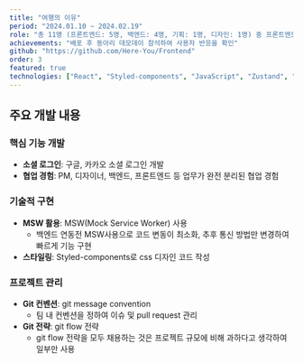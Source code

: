 ```yaml
---
title: "여행의 이유"
period: "2024.01.10 ~ 2024.02.19"
role: "총 11명 (프론트엔드: 5명, 백엔드: 4명, 기획: 1명, 디자인: 1명) 중 프론트엔드 개발 담당, 로그인 및 마이페이지 개발 담당"
achievements: "배포 후 동아리 데모데이 참석하여 사용자 반응을 확인"
github: "https://github.com/Here-You/Frontend"
order: 3
featured: true
technologies: ["React", "Styled-components", "JavaScript", "Zustand", "MSW"]
---
```


## 주요 개발 내용

### 핵심 기능 개발

- **소셜 로그인**: 구글, 카카오 소셜 로그인 개발
- **협업 경험**: PM, 디자이너, 백엔드, 프론트엔드 등 업무가 완전 분리된 협업 경험

### 기술적 구현

- **MSW 활용**: MSW(Mock Service Worker) 사용
  - 백엔드 연동전 MSW사용으로 코드 변동이 최소화, 추후 통신 방법만 변경하여 빠르게 기능 구현
- **스타일링**: Styled-components로 css 디자인 코드 작성

### 프로젝트 관리

- **Git 컨벤션**: git message convention
  - 팀 내 컨벤션을 정하여 이슈 및 pull request 관리
- **Git 전략**: git flow 전략
  - git flow 전략을 모두 채용하는 것은 프로젝트 규모에 비해 과하다고 생각하여 일부만 사용
